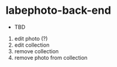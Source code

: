 # labephoto-back-end

* TBD

1. edit photo (?)
2. edit collection
3. remove collection
4. remove photo from collection 

